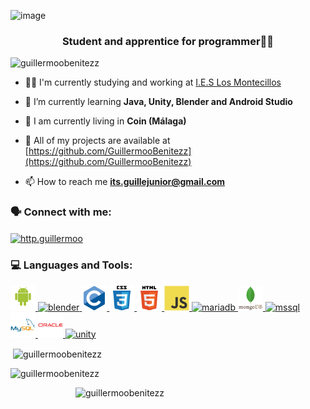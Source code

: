![image](https://user-images.githubusercontent.com/102023611/194344290-b6188b5f-806b-424c-be39-26d14b4385f1.png)
<h3 align="center">Student and apprentice for programmer👨‍💻</h3>

<p align="left"> <img src="https://komarev.com/ghpvc/?username=guillermoobenitezz&label=Profile%20views&color=00d9ff&style=plastic" alt="guillermoobenitezz" /> </p>

- 👨‍💻 I'm currently studying and working at [I.E.S Los Montecillos](http://www.ieslosmontecillos.es/wp/)

- 🌱 I’m currently learning **Java, Unity, Blender and Android Studio**

- 📍 I am currently living in **Coin (Málaga)**

- 📂 All of my projects are available at [https://github.com/GuillermooBenitezz](https://github.com/GuillermooBenitezz)

- 📫 How to reach me **its.guillejunior@gmail.com**

<h3 align="left">🗣️ Connect with me:</h3>
<p align="left">
<a href="https://instagram.com/http.guillermoo" target="blank"><img align="center" src="https://raw.githubusercontent.com/rahuldkjain/github-profile-readme-generator/master/src/images/icons/Social/instagram.svg" alt="http.guillermoo" height="30" width="40" /></a>
</p>

<h3 align="left">💻 Languages and Tools:</h3>
<p align="left"> <a href="https://developer.android.com" target="_blank" rel="noreferrer"> <img src="https://raw.githubusercontent.com/devicons/devicon/master/icons/android/android-original-wordmark.svg" alt="android" width="40" height="40"/> </a> <a href="https://www.blender.org/" target="_blank" rel="noreferrer"> <img src="https://download.blender.org/branding/community/blender_community_badge_white.svg" alt="blender" width="40" height="40"/> </a> <a href="https://www.cprogramming.com/" target="_blank" rel="noreferrer"> <img src="https://raw.githubusercontent.com/devicons/devicon/master/icons/c/c-original.svg" alt="c" width="40" height="40"/> </a> <a href="https://www.w3schools.com/css/" target="_blank" rel="noreferrer"> <img src="https://raw.githubusercontent.com/devicons/devicon/master/icons/css3/css3-original-wordmark.svg" alt="css3" width="40" height="40"/> </a> <a href="https://www.w3.org/html/" target="_blank" rel="noreferrer"> <img src="https://raw.githubusercontent.com/devicons/devicon/master/icons/html5/html5-original-wordmark.svg" alt="html5" width="40" height="40"/> </a> <a href="https://developer.mozilla.org/en-US/docs/Web/JavaScript" target="_blank" rel="noreferrer"> <img src="https://raw.githubusercontent.com/devicons/devicon/master/icons/javascript/javascript-original.svg" alt="javascript" width="40" height="40"/> </a> <a href="https://mariadb.org/" target="_blank" rel="noreferrer"> <img src="https://www.vectorlogo.zone/logos/mariadb/mariadb-icon.svg" alt="mariadb" width="40" height="40"/> </a> <a href="https://www.mongodb.com/" target="_blank" rel="noreferrer"> <img src="https://raw.githubusercontent.com/devicons/devicon/master/icons/mongodb/mongodb-original-wordmark.svg" alt="mongodb" width="40" height="40"/> </a> <a href="https://www.microsoft.com/en-us/sql-server" target="_blank" rel="noreferrer"> <img src="https://www.svgrepo.com/show/303229/microsoft-sql-server-logo.svg" alt="mssql" width="40" height="40"/> </a> <a href="https://www.mysql.com/" target="_blank" rel="noreferrer"> <img src="https://raw.githubusercontent.com/devicons/devicon/master/icons/mysql/mysql-original-wordmark.svg" alt="mysql" width="40" height="40"/> </a> <a href="https://www.oracle.com/" target="_blank" rel="noreferrer"> <img src="https://raw.githubusercontent.com/devicons/devicon/master/icons/oracle/oracle-original.svg" alt="oracle" width="40" height="40"/> </a> <a href="https://unity.com/" target="_blank" rel="noreferrer"> <img src="https://www.vectorlogo.zone/logos/unity3d/unity3d-icon.svg" alt="unity" width="40" height="40"/> </a> </p>


<p>&nbsp;<img align="center" src="https://github-readme-stats.vercel.app/api?username=guillermoobenitezz&show_icons=true&theme=onedark&title_color=00aaff&text_color=02aebb&hide_border=true&locale=en" alt="guillermoobenitezz" /></p>

<p><img align="left-buttom"  width="400px" src="https://github-readme-stats.vercel.app/api/top-langs?username=guillermoobenitezz&show_icons=true&title_color=00aaff&text_color=02aebb&hide_border=true&locale=en&layout=compact" alt="guillermoobenitezz" /></p>

<p><img align="right" width="400px" src="https://github-readme-streak-stats.herokuapp.com/?user=guillermoobenitezz&theme=dark" alt="guillermoobenitezz" /></p>
